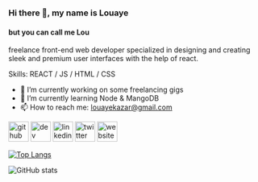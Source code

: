 ### Hi there 👋, my name is Louaye
#### but you can call me Lou 


freelance front-end web developer specialized in designing and creating sleek and premium user interfaces with the help of react.

Skills: REACT / JS / HTML / CSS

- 🔭 I’m currently working on some freelancing gigs 
- 🌱 I’m currently learning Node & MangoDB 
- 📫 How to reach me: louayekazar@gmail.com 


[<img src='https://cdn.jsdelivr.net/npm/simple-icons@3.0.1/icons/github.svg' alt='github' height='40'>](https://github.com/mflxu)  [<img src='https://cdn.jsdelivr.net/npm/simple-icons@3.0.1/icons/hashnode.svg' alt='dev' height='40'>](https://mflxu.hashnode.dev/)  [<img src='https://cdn.jsdelivr.net/npm/simple-icons@3.0.1/icons/linkedin.svg' alt='linkedin' height='40'>](https://www.linkedin.com/in/louayekazar/)  [<img src='https://cdn.jsdelivr.net/npm/simple-icons@3.0.1/icons/twitter.svg' alt='twitter' height='40'>](https://twitter.com/mflxu)  [<img src='https://cdn.jsdelivr.net/npm/simple-icons@3.0.1/icons/icloud.svg' alt='website' height='40'>](louayekazar.com)  

[![Top Langs](https://github-readme-stats.vercel.app/api/top-langs/?username=mflxu)](https://github.com/anuraghazra/github-readme-stats)

![GitHub stats](https://github-readme-stats.vercel.app/api?username=mflxu&show_icons=true)  

